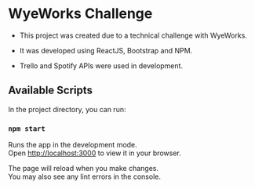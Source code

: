 # WyeWorks Challenge

- This project was created due to a technical challenge with WyeWorks.

- It was developed using ReactJS, Bootstrap and NPM.

- Trello and Spotify APIs were used in development.

## Available Scripts

In the project directory, you can run:

### `npm start`

Runs the app in the development mode.\
Open [http://localhost:3000](http://localhost:3000) to view it in your browser.

The page will reload when you make changes.\
You may also see any lint errors in the console.
